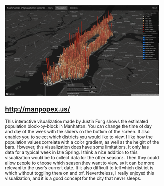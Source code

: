 ![Manhattan Population Explorer](/images/ManhattanPopulationExplorer.png)

http://manpopex.us/
--

This interactive visualization made by Justin Fung shows the estimated population block-by-block in Manhattan.
You can change the time of day and day of the week with the sliders on the bottom of the screen. 
It also enables you to select which districts you would like to view. 
I like how the population values correlate with a color gradient, as well as the height of the bars. 
However, this visualization does have some limitations. It only has data for a typical week in late Spring. 
I think a nice addition to this visualization would be to collect data for the other seasons. 
Then they could allow people to choose which season they want to view, so it can be more relevant to the user’s current date. 
It is also difficult to tell which district is which without toggling them on and off. 
Nevertheless, I really enjoyed this visualization, and it is a good concept for the city that never sleeps. 
